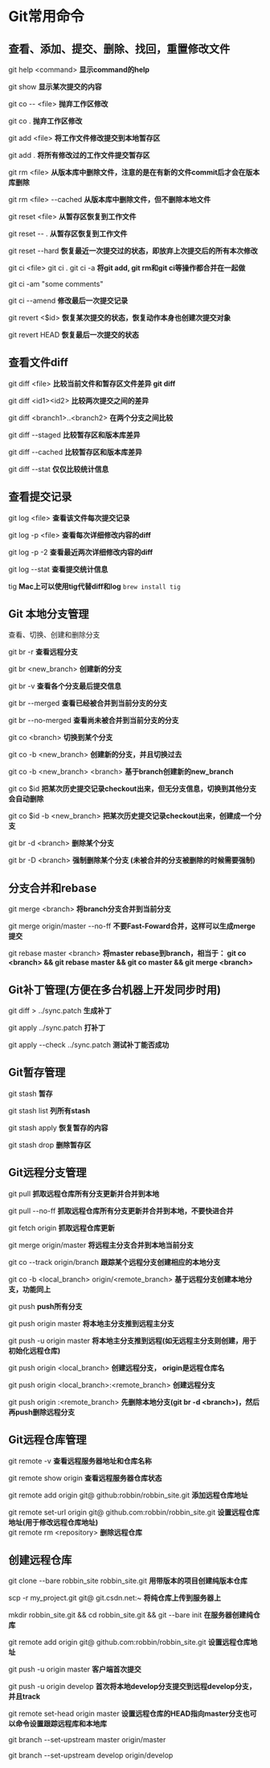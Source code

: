 # Git常用命令
## 查看、添加、提交、删除、找回，重置修改文件

git help \<command> **显示command的help**

git show **显示某次提交的内容**  

git co -- \<file> **抛弃工作区修改** 

git co . **抛弃工作区修改** 

git add \<file> **将工作文件修改提交到本地暂存区** 

git add . **将所有修改过的工作文件提交暂存区** 

git rm \<file> **从版本库中删除文件，注意的是在有新的文件commit后才会在版本库删除** 

git rm \<file> --cached **从版本库中删除文件，但不删除本地文件** 

git reset \<file> **从暂存区恢复到工作文件** 

git reset -- . **从暂存区恢复到工作文件** 

git reset --hard **恢复最近一次提交过的状态，即放弃上次提交后的所有本次修改** 

git ci \<file> git ci . git ci -a **将git add, git rm和git ci等操作都合并在一起做** 

git ci -am "some comments"

git ci --amend **修改最后一次提交记录** 

git revert \<$id> **恢复某次提交的状态，恢复动作本身也创建次提交对象** 

git revert HEAD **恢复最后一次提交的状态** 

## 查看文件diff

git diff \<file> **比较当前文件和暂存区文件差异 git diff** 

git diff \<id1>\<id2> **比较两次提交之间的差异** 

git diff \<branch1>..\<branch2> **在两个分支之间比较** 

git diff --staged **比较暂存区和版本库差异** 

git diff --cached **比较暂存区和版本库差异** 

git diff --stat **仅仅比较统计信息** 

## 查看提交记录

git log \<file> **查看该文件每次提交记录** 

git log -p \<file> **查看每次详细修改内容的diff** 

git log -p -2 **查看最近两次详细修改内容的diff** 

git log --stat **查看提交统计信息**

tig **Mac上可以使用tig代替diff和log** ``brew install tig``

## Git 本地分支管理

查看、切换、创建和删除分支

git br -r **查看远程分支** 

git br \<new_branch> **创建新的分支** 

git br -v **查看各个分支最后提交信息** 

git br --merged **查看已经被合并到当前分支的分支** 

git br --no-merged **查看尚未被合并到当前分支的分支** 

git co \<branch> **切换到某个分支** 

git co -b \<new_branch> **创建新的分支，并且切换过去** 

git co -b \<new_branch> \<branch> **基于branch创建新的new_branch** 

git co $id **把某次历史提交记录checkout出来，但无分支信息，切换到其他分支会自动删除** 

git co $id -b \<new_branch> **把某次历史提交记录checkout出来，创建成一个分支** 

git br -d \<branch> **删除某个分支** 

git br -D \<branch> **强制删除某个分支 (未被合并的分支被删除的时候需要强制)** 

## 分支合并和rebase

git merge \<branch> **将branch分支合并到当前分支** 

git merge origin/master --no-ff **不要Fast-Foward合并，这样可以生成merge提交** 

git rebase master \<branch> **将master rebase到branch，相当于： git co \<branch> && git rebase master && git co master && git merge \<branch>** 

## Git补丁管理(方便在多台机器上开发同步时用)

git diff > ../sync.patch **生成补丁** 

git apply ../sync.patch **打补丁** 

git apply --check ../sync.patch **测试补丁能否成功**

## Git暂存管理

git stash **暂存** 

git stash list **列所有stash** 

git stash apply **恢复暂存的内容** 

git stash drop **删除暂存区** 

## Git远程分支管理

git pull **抓取远程仓库所有分支更新并合并到本地** 

git pull --no-ff **抓取远程仓库所有分支更新并合并到本地，不要快进合并** 

git fetch origin **抓取远程仓库更新** 

git merge origin/master **将远程主分支合并到本地当前分支** 

git co --track origin/branch **跟踪某个远程分支创建相应的本地分支** 

git co -b \<local_branch> origin/\<remote_branch> **基于远程分支创建本地分支，功能同上** 

git push **push所有分支** 

git push origin master **将本地主分支推到远程主分支** 

git push -u origin master **将本地主分支推到远程(如无远程主分支则创建，用于初始化远程仓库)** 

git push origin \<local_branch> **创建远程分支， origin是远程仓库名** 

git push origin \<local_branch>:\<remote_branch> **创建远程分支** 

git push origin :\<remote_branch> **先删除本地分支(git br -d \<branch>)，然后再push删除远程分支**

## Git远程仓库管理

git remote -v **查看远程服务器地址和仓库名称** 

git remote show origin **查看远程服务器仓库状态** 

git remote add origin git@ github:robbin/robbin_site.git **添加远程仓库地址** 

git remote set-url origin git@ github.com:robbin/robbin_site.git **设置远程仓库地址(用于修改远程仓库地址)**  
git remote rm \<repository> **删除远程仓库** 

## 创建远程仓库

git clone --bare robbin_site robbin_site.git **用带版本的项目创建纯版本仓库** 

scp -r my_project.git git@ git.csdn.net:~ **将纯仓库上传到服务器上** 

mkdir robbin_site.git && cd robbin_site.git && git --bare init **在服务器创建纯仓库** 

git remote add origin git@ github.com:robbin/robbin_site.git **设置远程仓库地址** 

git push -u origin master **客户端首次提交** 

git push -u origin develop **首次将本地develop分支提交到远程develop分支，并且track** 

git remote set-head origin master **设置远程仓库的HEAD指向master分支也可以命令设置跟踪远程库和本地库** 

git branch --set-upstream master origin/master

git branch --set-upstream develop origin/develop
